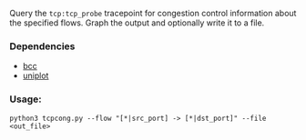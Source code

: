 Query the `tcp:tcp_probe` tracepoint for congestion control information about the specified flows. Graph the output and optionally write it to a file.

### Dependencies

- [bcc](https://github.com/iovisor/bcc)
- [uniplot](https://github.com/olavolav/uniplot)

### Usage:
```
python3 tcpcong.py --flow "[*|src_port] -> [*|dst_port]" --file <out_file>
```
